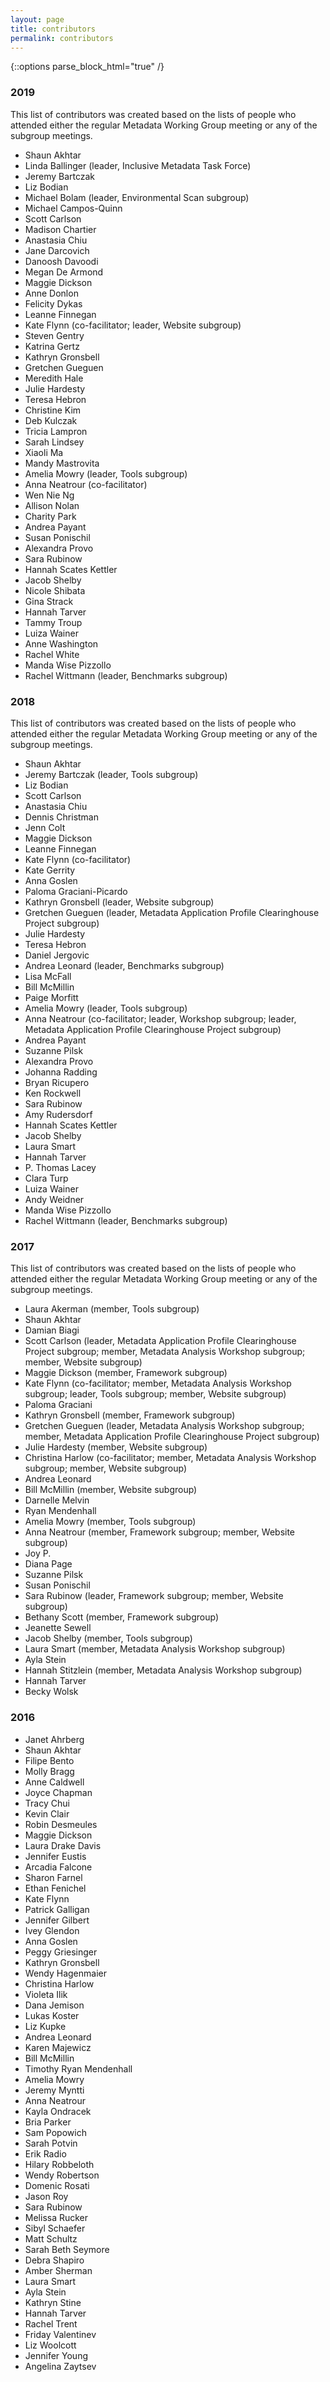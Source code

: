 ```yaml
---
layout: page
title: contributors
permalink: contributors
---
```

{::options parse_block_html="true" /}

### 2019

This list of contributors was created based on the lists of people who attended either the regular Metadata Working Group meeting or any of the subgroup meetings.

* Shaun Akhtar
* Linda Ballinger (leader, Inclusive Metadata Task Force)
* Jeremy Bartczak
* Liz Bodian
* Michael Bolam (leader, Environmental Scan subgroup)
* Michael Campos-Quinn
* Scott Carlson
* Madison Chartier
* Anastasia Chiu
* Jane Darcovich
* Danoosh Davoodi
* Megan De Armond
* Maggie Dickson
* Anne Donlon
* Felicity Dykas
* Leanne Finnegan
* Kate Flynn (co-facilitator; leader, Website subgroup)
* Steven Gentry
* Katrina Gertz
* Kathryn Gronsbell
* Gretchen Gueguen
* Meredith Hale
* Julie Hardesty
* Teresa Hebron
* Christine Kim
* Deb Kulczak
* Tricia Lampron
* Sarah Lindsey
* Xiaoli Ma
* Mandy Mastrovita
* Amelia Mowry (leader, Tools subgroup)
* Anna Neatrour (co-facilitator)
* Wen Nie Ng
* Allison Nolan
* Charity Park
* Andrea Payant
* Susan Ponischil
* Alexandra Provo
* Sara Rubinow
* Hannah Scates Kettler
* Jacob Shelby
* Nicole Shibata
* Gina Strack
* Hannah Tarver
* Tammy Troup
* Luiza Wainer
* Anne Washington
* Rachel White
* Manda Wise Pizzollo
* Rachel Wittmann (leader, Benchmarks subgroup)

### 2018

This list of contributors was created based on the lists of people who attended either the regular Metadata Working Group meeting or any of the subgroup meetings.

* Shaun Akhtar
* Jeremy Bartczak (leader, Tools subgroup)
* Liz Bodian
* Scott Carlson
* Anastasia Chiu
* Dennis Christman
* Jenn Colt
* Maggie Dickson
* Leanne Finnegan
* Kate Flynn (co-facilitator)
* Kate Gerrity
* Anna Goslen
* Paloma Graciani-Picardo
* Kathryn Gronsbell (leader, Website subgroup)
* Gretchen Gueguen (leader, Metadata Application Profile Clearinghouse Project subgroup)
* Julie Hardesty
* Teresa Hebron
* Daniel Jergovic
* Andrea Leonard (leader, Benchmarks subgroup)
* Lisa McFall
* Bill McMillin
* Paige Morfitt
* Amelia Mowry (leader, Tools subgroup)
* Anna Neatrour (co-facilitator; leader, Workshop subgroup; leader, Metadata Application Profile Clearinghouse Project subgroup)
* Andrea Payant
* Suzanne Pilsk
* Alexandra Provo
* Johanna Radding
* Bryan Ricupero
* Ken Rockwell
* Sara Rubinow
* Amy Rudersdorf
* Hannah Scates Kettler
* Jacob Shelby
* Laura Smart
* Hannah Tarver
* P. Thomas Lacey
* Clara Turp
* Luiza Wainer
* Andy Weidner
* Manda Wise Pizzollo
* Rachel Wittmann (leader, Benchmarks subgroup)

### 2017

This list of contributors was created based on the lists of people who attended either the regular Metadata Working Group meeting or any of the subgroup meetings.

* Laura Akerman (member, Tools subgroup)
* Shaun Akhtar
* Damian Biagi
* Scott Carlson (leader, Metadata Application Profile Clearinghouse Project subgroup; member, Metadata Analysis Workshop subgroup; member, Website subgroup)
* Maggie Dickson (member, Framework subgroup)
* Kate Flynn (co-facilitator; member, Metadata Analysis Workshop subgroup; leader, Tools subgroup; member, Website subgroup)
* Paloma Graciani
* Kathryn Gronsbell (member, Framework subgroup)
* Gretchen Gueguen (leader, Metadata Analysis Workshop subgroup; member, Metadata Application Profile Clearinghouse Project subgroup)
* Julie Hardesty (member, Website subgroup)
* Christina Harlow (co-facilitator; member, Metadata Analysis Workshop subgroup; member, Website subgroup)
* Andrea Leonard
* Bill McMillin (member, Website subgroup)
* Darnelle Melvin
* Ryan Mendenhall
* Amelia Mowry (member, Tools subgroup)
* Anna Neatrour (member, Framework subgroup; member, Website subgroup)
* Joy P.
* Diana Page
* Suzanne Pilsk
* Susan Ponischil
* Sara Rubinow (leader, Framework subgroup; member, Website subgroup)
* Bethany Scott (member, Framework subgroup)
* Jeanette Sewell
* Jacob Shelby (member, Tools subgroup)
* Laura Smart (member, Metadata Analysis Workshop subgroup)
* Ayla Stein
* Hannah Stitzlein (member, Metadata Analysis Workshop subgroup)
* Hannah Tarver
* Becky Wolsk

### 2016

* Janet Ahrberg
* Shaun Akhtar
* Filipe Bento
* Molly Bragg
* Anne Caldwell
* Joyce Chapman
* Tracy Chui
* Kevin Clair
* Robin Desmeules
* Maggie Dickson
* Laura Drake Davis
* Jennifer Eustis
* Arcadia Falcone
* Sharon Farnel
* Ethan Fenichel
* Kate Flynn
* Patrick Galligan
* Jennifer Gilbert
* Ivey Glendon
* Anna Goslen
* Peggy Griesinger
* Kathryn Gronsbell
* Wendy Hagenmaier
* Christina Harlow
* Violeta Ilik
* Dana Jemison
* Lukas Koster
* Liz Kupke
* Andrea Leonard
* Karen Majewicz
* Bill McMillin
* Timothy Ryan Mendenhall
* Amelia Mowry
* Jeremy Myntti
* Anna Neatrour
* Kayla Ondracek
* Bria Parker
* Sam Popowich
* Sarah Potvin
* Erik Radio
* Hilary Robbeloth
* Wendy Robertson
* Domenic Rosati
* Jason Roy
* Sara Rubinow
* Melissa Rucker
* Sibyl Schaefer
* Matt Schultz
* Sarah Beth Seymore
* Debra Shapiro
* Amber Sherman
* Laura Smart
* Ayla Stein
* Kathryn Stine
* Hannah Tarver
* Rachel Trent
* Friday Valentinev
* Liz Woolcott
* Jennifer Young
* Angelina Zaytsev
